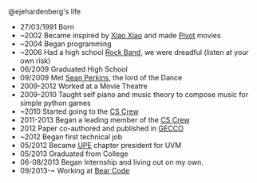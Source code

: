 @ejehardenberg's life

- 27/03/1991 Born
- ~2002 Became inspired by [Xiao Xiao](http://www.newgrounds.com/portal/view/42801) and made [Pivot](http://pivotanimator.net/) movies
- ~2004 Began programming
- ~2006 Had a high school [Rock Band](https://myspace.com/somersworthfallenfantasy), we were dreadful (listen at your own risk)
- 06/2009 Graduated High School
- 09/2009 Met [Sean Perkins](http://scperkins.github.io), the lord of the Dance
- 2009-2012 Worked at a Movie Theatre
- 2009-2010 Taught self piano and music theory to compose music for simple python games
- ~2010 Started going to the [CS Crew](http://www.uvm.edu/~cscrew/)
- 2011-2013 Began a leading member of the [CS Crew](http://www.uvm.edu/~cscrew/)
- 2012 Paper co-authored and published in [GECCO](http://www.sigevo.org/gecco-2012/papers-accepted.html)
- ~2012 Began first technical job
- 05/2012 Became [UPE](http://upe.acm.org/) chapter president for UVM
- 05/2013 Graduated from College
- 06-08/2013 Began Internship and living out on my own. 
- 09/2013-~ Working at [Bear Code](http://www.bear-code.com)
